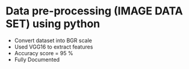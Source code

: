 #	Data pre-processing (IMAGE DATA SET) using python 
-	Convert dataset into BGR scale
-	Used VGG16 to extract features
-	Accuracy score = 95 %
-	Fully Documented
